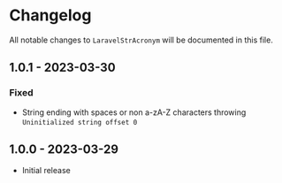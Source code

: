 # Changelog

All notable changes to `LaravelStrAcronym` will be documented in this file.

## 1.0.1 - 2023-03-30

### Fixed
- String ending with spaces or non a-zA-Z characters throwing `Uninitialized string offset 0`

## 1.0.0 - 2023-03-29

- Initial release
